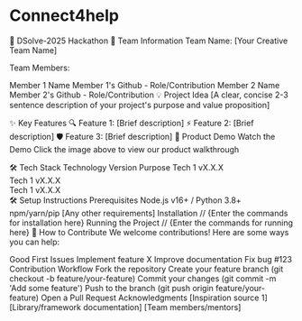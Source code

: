 # Connect4help

🚀 DSolve-2025 Hackathon
👥 Team Information
Team Name: [Your Creative Team Name]

Team Members:

Member 1 Name
Member 1's Github - Role/Contribution
Member 2 Name
Member 2's Github - Role/Contribution
💡 Project Idea
[A clear, concise 2-3 sentence description of your project's purpose and value proposition]

✨ Key Features
🔍 Feature 1: [Brief description]
⚡ Feature 2: [Brief description]
🛡 Feature 3: [Brief description]
🎥 Product Demo
Watch the Demo Click the image above to view our product walkthrough

🛠 Tech Stack
Technology	Version	Purpose
Tech 1	vX.X.X	
Tech 1	vX.X.X	
Tech 1	vX.X.X	
🛠 Setup Instructions
Prerequisites
Node.js v16+ / Python 3.8+
npm/yarn/pip
[Any other requirements]
Installation
// {Enter the commands for installation here}
Running the Project
// {Enter the commands for running here}
🤝 How to Contribute
We welcome contributions! Here are some ways you can help:

Good First Issues
 Implement feature X
 Improve documentation
 Fix bug #123
Contribution Workflow
Fork the repository
Create your feature branch (git checkout -b feature/your-feature)
Commit your changes (git commit -m 'Add some feature')
Push to the branch (git push origin feature/your-feature)
Open a Pull Request
Acknowledgments
[Inspiration source 1]
[Library/framework documentation]
[Team members/mentors]
